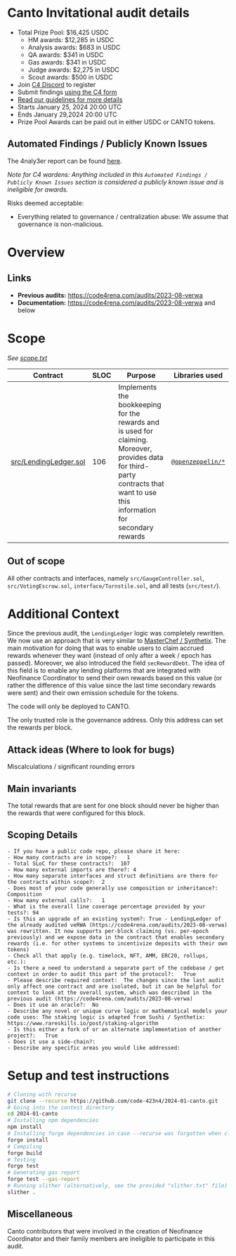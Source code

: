 # Canto Invitational audit details

- Total Prize Pool: $16,425 USDC
  - HM awards: $12,285 in USDC
  - Analysis awards: $683 in USDC
  - QA awards: $341 in USDC
  - Gas awards: $341 in USDC
  - Judge awards: $2,275 in USDC
  - Scout awards: $500 in USDC
- Join [C4 Discord](https://discord.gg/code4rena) to register
- Submit findings [using the C4 form](https://code4rena.com/contests/2024-01-canto-invitational/submit)
- [Read our guidelines for more details](https://docs.code4rena.com/roles/wardens)
- Starts January 25, 2024 20:00 UTC
- Ends January 29,2024 20:00 UTC
- Prize Pool Awards can be paid out in either USDC or CANTO tokens.

## Automated Findings / Publicly Known Issues

The 4naly3er report can be found [here](https://github.com/code-423n4/2024-01-canto/blob/main/4naly3er-report.md).

_Note for C4 wardens: Anything included in this `Automated Findings / Publicly Known Issues` section is considered a publicly known issue and is ineligible for awards._

Risks deemed acceptable:

- Everything related to governance / centralization abuse: We assume that governance is non-malicious.

# Overview

## Links

- **Previous audits:** <https://code4rena.com/audits/2023-08-verwa>
- **Documentation:** <https://code4rena.com/audits/2023-08-verwa> and below

# Scope

*See [scope.txt](https://github.com/code-423n4/2024-01-canto/blob/main/scope.txt)*

| Contract | SLOC | Purpose | Libraries used |  
| ----------- | ----------- | ----------- | ----------- |
| [src/LendingLedger.sol](https://github.com/code-423n4/2024-01-canto/blob/main/src/LendingLedger.sol) | 106 | Implements the bookkeeping for the rewards and is used for claiming. Moreover, provides data for third-party contracts that want to use this information for secondary rewards | [`@openzeppelin/*`](https://openzeppelin.com/contracts/) |

## Out of scope

All other contracts and interfaces, namely `src/GaugeController.sol`, `src/VotingEscrow.sol`, `interface/Turnstile.sol`, and all tests (`src/test/`).

# Additional Context

Since the previous audit, the `LendingLedger` logic was completely rewritten. We now use an approach that is very similar to [MasterChef / Synthetix](https://www.rareskills.io/post/staking-algorithm). The main motivation for doing that was to enable users to claim accrued rewards whenever they want (instead of only after a week / epoch has passed). Moreover, we also introduced the field `secRewardDebt`. The idea of this field is to enable any lending platforms that are integrated with Neofinance Coordinator to send their own rewards based on this value (or rather the difference of this value since the last time secondary rewards were sent) and their own emission schedule for the tokens.

The code will only be deployed to CANTO.

The only trusted role is the governance address. Only this address can set the rewards per block.

## Attack ideas (Where to look for bugs)

Miscalculations / significant rounding errors

## Main invariants

The total rewards that are sent for one block should never be higher than the rewards that were configured for this block.

## Scoping Details

```
- If you have a public code repo, please share it here:  
- How many contracts are in scope?:   1
- Total SLoC for these contracts?:  107
- How many external imports are there?: 4 
- How many separate interfaces and struct definitions are there for the contracts within scope?:  2
- Does most of your code generally use composition or inheritance?:   Composition
- How many external calls?:   1
- What is the overall line coverage percentage provided by your tests?: 94
- Is this an upgrade of an existing system?: True - LendingLedger of the already audited veRWA (https://code4rena.com/audits/2023-08-verwa) was rewritten. It now supports per-block claiming (vs. per-epoch previously) and we expose data in the contract that enables secondary rewards (i.e. for other systems to incentivize deposits with their own tokens)
- Check all that apply (e.g. timelock, NFT, AMM, ERC20, rollups, etc.): 
- Is there a need to understand a separate part of the codebase / get context in order to audit this part of the protocol?:   True
- Please describe required context:  The changes since the last audit only affect one contract and are isolated, but it can be helpful for context to look at the overall system, which was described in the previous audit (https://code4rena.com/audits/2023-08-verwa) 
- Does it use an oracle?:  No
- Describe any novel or unique curve logic or mathematical models your code uses: The staking logic is adapted from Sushi / Synthetix: https://www.rareskills.io/post/staking-algorithm
- Is this either a fork of or an alternate implementation of another project?:   True
- Does it use a side-chain?: 
- Describe any specific areas you would like addressed:
```

# Setup and test instructions

```bash
# Cloning with recurse
git clone --recurse https://github.com/code-423n4/2024-01-canto.git
# Going into the contest directory
cd 2024-01-canto
# Installing npm dependencies
npm install
# Installing forge dependencies in case --recurse was forgotten when cloning
forge install
# Compiling
forge build
# Testing
forge test
# Generating gas report
forge test --gas-report
# Running slither (alternatively, see the provided "slither.txt" file)
slither .
```

## Miscellaneous

Canto contributors that were involved in the creation of Neofinance Coordinator and their family members are ineligible to participate in this audit.
